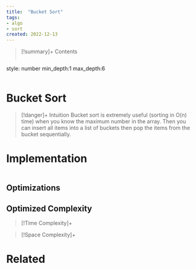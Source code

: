 ```yaml
---
title:  "Bucket Sort"
tags:
- algo
- sort
created: 2022-12-13
---
```


>[!summary]+ Contents
>```toc
style: number
min_depth:1
max_depth:6 
>```


# Bucket Sort



> [!danger]+ Intuition
> Bucket sort is extremely useful (sorting in O(n) time) when you know the maximum number in the array. Then you can insert all items into a list of buckets then pop the items from the bucket sequentially.



# Implementation

```python

```

## Optimizations

## Optimized Complexity

>[!Time Complexity]+

>[!Space Complexity]+



# Related
